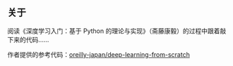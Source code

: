 ## 关于

阅读《深度学习入门：基于 Python 的理论与实现》（斋藤康毅）的过程中跟着敲下来的代码……

作者提供的参考代码：[oreilly-japan/deep-learning-from-scratch](https://github.com/oreilly-japan/deep-learning-from-scratch)